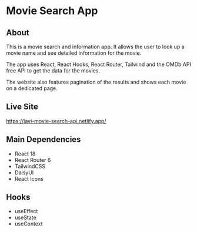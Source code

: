# Movie Search App

## About

This is a movie search and information app. It allows the user to look up a movie name and see detailed information for the movie.

The app uses React, React Hooks, React Router, Tailwind and the OMDb API free API to get the data for the movies.

The website also features pagination of the results and shows each movie on a dedicated page.

## Live Site

https://javi-movie-search-api.netlify.app/

## Main Dependencies

- React 18
- React Router 6
- TailwindCSS
- DaisyUI
- React Icons

## Hooks

- useEffect
- useState
- useContext
